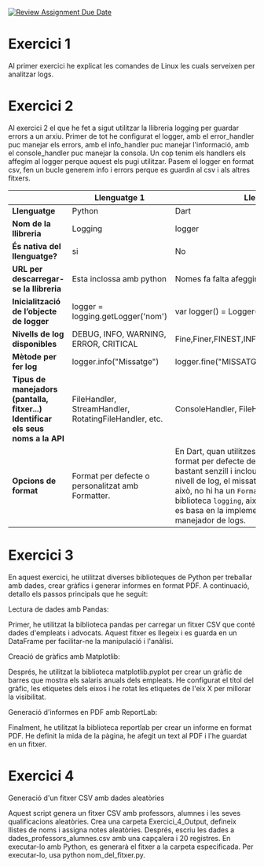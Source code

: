 [![Review Assignment Due Date](https://classroom.github.com/assets/deadline-readme-button-22041afd0340ce965d47ae6ef1cefeee28c7c493a6346c4f15d667ab976d596c.svg)](https://classroom.github.com/a/ULiw8LbN)
# Exercici 1
Al primer exercici he explicat les comandes de Linux les cuals serveixen per analitzar logs.

# Exercici 2
Al exercici 2 el que he fet a sigut utilitzar la llibreria logging per guardar errors a un arxiu. Primer de tot he configurat el logger, amb el error_handler puc manejar els errors, amb el info_handler puc manejar l'informació, amb el console_handler puc manejar la consola. Un cop tenim els handlers els affegim al logger perque aquest els pugi utilitzar. Pasem el logger en format csv, fen un bucle generem info i errors perque es guardin al csv i als altres fitxers.

|                           | Llenguatge 1 | Llenguatge 2 | Altre (opcional) |
|---------------------------|-------------|-------------|------------------|
| **Llenguatge**            |   Python          |   Dart          |    Java              |
| **Nom de la llibreria**   |   Logging          |        logger     |        Logback          |
| **És nativa del llenguatge?** |   si      |      No       |        No          |
| **URL per descarregar-se la llibreria** | Esta inclossa amb python |    Nomes fa falta afeggir la dependecia    |        https://logback.qos.ch/          |
| **Inicialització de l’objecte de logger** |logger = logging.getLogger('nom') | var logger() = Logger()        | Logger logger = LoggerFactory.getLogger(Classe.class)                 |
| **Nivells de log disponibles** |   DEBUG, INFO, WARNING, ERROR, CRITICAL     |    Fine,Finer,FINEST,INFO,WARNING,SEVERE,SHOUT         |   TRACE, DEBUG, INFO, WARN, ERROR	               |
| **Mètode per fer log**    |    logger.info("Missatge")	         |      logger.fine("MISSATGE")       |       logger.info("Missatge")	           |
| **Tipus de manejadors (pantalla, fitxer...) Identificar els seus noms a la API** |FileHandler, StreamHandler, RotatingFileHandler, etc. | ConsoleHandler, FileHandler, RemoteHandler |ConsoleAppender, FileAppender, RollingFileAppender, etc.	 |
| **Opcions de format**     |    Format per defecte o personalitzat amb Formatter.         | En Dart, quan utilitzes la biblioteca `logging`, el format per defecte dels missatges de log és bastant senzill i inclou la informació bàsica com el nivell de log, el missatge i la data/hora. No obstant això, no hi ha un `Formatter` predefinit en la biblioteca `logging`, així que el format per defecte es basa en la implementació que facis al teu manejador de logs.            |       Configuració amb patrons a logback.xml.	           |

# Exercici 3
En aquest exercici, he utilitzat diverses biblioteques de Python per treballar amb dades, crear gràfics i generar informes en format PDF. A continuació, detallo els passos principals que he seguit:

Lectura de dades amb Pandas:

Primer, he utilitzat la biblioteca pandas per carregar un fitxer CSV que conté dades d'empleats i advocats. Aquest fitxer es llegeix i es guarda en un DataFrame per facilitar-ne la manipulació i l'anàlisi.

Creació de gràfics amb Matplotlib:

Després, he utilitzat la biblioteca matplotlib.pyplot per crear un gràfic de barres que mostra els salaris anuals dels empleats. He configurat el títol del gràfic, les etiquetes dels eixos i he rotat les etiquetes de l'eix X per millorar la visibilitat.

Generació d'informes en PDF amb ReportLab:

Finalment, he utilitzat la biblioteca reportlab per crear un informe en format PDF. He definit la mida de la pàgina, he afegit un text al PDF i l'he guardat en un fitxer.

# Exercici 4
Generació d'un fitxer CSV amb dades aleatòries

Aquest script genera un fitxer CSV amb professors, alumnes i les seves qualificacions aleatòries. Crea una carpeta Exercici_4_Output, defineix llistes de noms i assigna notes aleatòries. Després, escriu les dades a dades_professors_alumnes.csv amb una capçalera i 20 registres. En executar-lo amb Python, es generarà el fitxer a la carpeta especificada. Per executar-lo, usa python nom_del_fitxer.py.